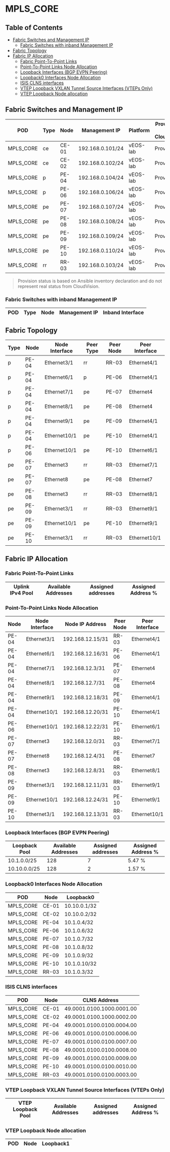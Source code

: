 # MPLS_CORE

## Table of Contents

- [Fabric Switches and Management IP](#fabric-switches-and-management-ip)
  - [Fabric Switches with inband Management IP](#fabric-switches-with-inband-management-ip)
- [Fabric Topology](#fabric-topology)
- [Fabric IP Allocation](#fabric-ip-allocation)
  - [Fabric Point-To-Point Links](#fabric-point-to-point-links)
  - [Point-To-Point Links Node Allocation](#point-to-point-links-node-allocation)
  - [Loopback Interfaces (BGP EVPN Peering)](#loopback-interfaces-bgp-evpn-peering)
  - [Loopback0 Interfaces Node Allocation](#loopback0-interfaces-node-allocation)
  - [ISIS CLNS interfaces](#isis-clns-interfaces)
  - [VTEP Loopback VXLAN Tunnel Source Interfaces (VTEPs Only)](#vtep-loopback-vxlan-tunnel-source-interfaces-vteps-only)
  - [VTEP Loopback Node allocation](#vtep-loopback-node-allocation)

## Fabric Switches and Management IP

| POD | Type | Node | Management IP | Platform | Provisioned in CloudVision | Serial Number |
| --- | ---- | ---- | ------------- | -------- | -------------------------- | ------------- |
| MPLS_CORE | ce | CE-01 | 192.168.0.101/24 | vEOS-lab | Provisioned | - |
| MPLS_CORE | ce | CE-02 | 192.168.0.102/24 | vEOS-lab | Provisioned | - |
| MPLS_CORE | p | PE-04 | 192.168.0.104/24 | vEOS-lab | Provisioned | - |
| MPLS_CORE | p | PE-06 | 192.168.0.106/24 | vEOS-lab | Provisioned | - |
| MPLS_CORE | pe | PE-07 | 192.168.0.107/24 | vEOS-lab | Provisioned | - |
| MPLS_CORE | pe | PE-08 | 192.168.0.108/24 | vEOS-lab | Provisioned | - |
| MPLS_CORE | pe | PE-09 | 192.168.0.109/24 | vEOS-lab | Provisioned | - |
| MPLS_CORE | pe | PE-10 | 192.168.0.110/24 | vEOS-lab | Provisioned | - |
| MPLS_CORE | rr | RR-03 | 192.168.0.103/24 | vEOS-lab | Provisioned | - |

> Provision status is based on Ansible inventory declaration and do not represent real status from CloudVision.

### Fabric Switches with inband Management IP

| POD | Type | Node | Management IP | Inband Interface |
| --- | ---- | ---- | ------------- | ---------------- |

## Fabric Topology

| Type | Node | Node Interface | Peer Type | Peer Node | Peer Interface |
| ---- | ---- | -------------- | --------- | ----------| -------------- |
| p | PE-04 | Ethernet3/1 | rr | RR-03 | Ethernet4/1 |
| p | PE-04 | Ethernet6/1 | p | PE-06 | Ethernet4/1 |
| p | PE-04 | Ethernet7/1 | pe | PE-07 | Ethernet4 |
| p | PE-04 | Ethernet8/1 | pe | PE-08 | Ethernet4 |
| p | PE-04 | Ethernet9/1 | pe | PE-09 | Ethernet4/1 |
| p | PE-04 | Ethernet10/1 | pe | PE-10 | Ethernet4/1 |
| p | PE-06 | Ethernet10/1 | pe | PE-10 | Ethernet6/1 |
| pe | PE-07 | Ethernet3 | rr | RR-03 | Ethernet7/1 |
| pe | PE-07 | Ethernet8 | pe | PE-08 | Ethernet7 |
| pe | PE-08 | Ethernet3 | rr | RR-03 | Ethernet8/1 |
| pe | PE-09 | Ethernet3/1 | rr | RR-03 | Ethernet9/1 |
| pe | PE-09 | Ethernet10/1 | pe | PE-10 | Ethernet9/1 |
| pe | PE-10 | Ethernet3/1 | rr | RR-03 | Ethernet10/1 |

## Fabric IP Allocation

### Fabric Point-To-Point Links

| Uplink IPv4 Pool | Available Addresses | Assigned addresses | Assigned Address % |
| ---------------- | ------------------- | ------------------ | ------------------ |

### Point-To-Point Links Node Allocation

| Node | Node Interface | Node IP Address | Peer Node | Peer Interface | Peer IP Address |
| ---- | -------------- | --------------- | --------- | -------------- | --------------- |
| PE-04 | Ethernet3/1 | 192.168.12.15/31 | RR-03 | Ethernet4/1 | 192.168.12.14/31 |
| PE-04 | Ethernet6/1 | 192.168.12.16/31 | PE-06 | Ethernet4/1 | 192.168.12.17/31 |
| PE-04 | Ethernet7/1 | 192.168.12.3/31 | PE-07 | Ethernet4 | 192.168.12.2/31 |
| PE-04 | Ethernet8/1 | 192.168.12.7/31 | PE-08 | Ethernet4 | 192.168.12.6/31 |
| PE-04 | Ethernet9/1 | 192.168.12.18/31 | PE-09 | Ethernet4/1 | 192.168.12.19/31 |
| PE-04 | Ethernet10/1 | 192.168.12.20/31 | PE-10 | Ethernet4/1 | 192.168.12.21/31 |
| PE-06 | Ethernet10/1 | 192.168.12.22/31 | PE-10 | Ethernet6/1 | 192.168.12.23/31 |
| PE-07 | Ethernet3 | 192.168.12.0/31 | RR-03 | Ethernet7/1 | 192.168.12.1/31 |
| PE-07 | Ethernet8 | 192.168.12.4/31 | PE-08 | Ethernet7 | 192.168.12.5/31 |
| PE-08 | Ethernet3 | 192.168.12.8/31 | RR-03 | Ethernet8/1 | 192.168.12.9/31 |
| PE-09 | Ethernet3/1 | 192.168.12.11/31 | RR-03 | Ethernet9/1 | 192.168.12.10/31 |
| PE-09 | Ethernet10/1 | 192.168.12.24/31 | PE-10 | Ethernet9/1 | 192.168.12.25/31 |
| PE-10 | Ethernet3/1 | 192.168.12.13/31 | RR-03 | Ethernet10/1 | 192.168.12.12/31 |

### Loopback Interfaces (BGP EVPN Peering)

| Loopback Pool | Available Addresses | Assigned addresses | Assigned Address % |
| ------------- | ------------------- | ------------------ | ------------------ |
| 10.1.0.0/25 | 128 | 7 | 5.47 % |
| 10.10.0.0/25 | 128 | 2 | 1.57 % |

### Loopback0 Interfaces Node Allocation

| POD | Node | Loopback0 |
| --- | ---- | --------- |
| MPLS_CORE | CE-01 | 10.10.0.1/32 |
| MPLS_CORE | CE-02 | 10.10.0.2/32 |
| MPLS_CORE | PE-04 | 10.1.0.4/32 |
| MPLS_CORE | PE-06 | 10.1.0.6/32 |
| MPLS_CORE | PE-07 | 10.1.0.7/32 |
| MPLS_CORE | PE-08 | 10.1.0.8/32 |
| MPLS_CORE | PE-09 | 10.1.0.9/32 |
| MPLS_CORE | PE-10 | 10.1.0.10/32 |
| MPLS_CORE | RR-03 | 10.1.0.3/32 |

### ISIS CLNS interfaces

| POD | Node | CLNS Address |
| --- | ---- | ------------ |
| MPLS_CORE | CE-01 | 49.0001.0100.1000.0001.00 |
| MPLS_CORE | CE-02 | 49.0001.0100.1000.0002.00 |
| MPLS_CORE | PE-04 | 49.0001.0100.0100.0004.00 |
| MPLS_CORE | PE-06 | 49.0001.0100.0100.0006.00 |
| MPLS_CORE | PE-07 | 49.0001.0100.0100.0007.00 |
| MPLS_CORE | PE-08 | 49.0001.0100.0100.0008.00 |
| MPLS_CORE | PE-09 | 49.0001.0100.0100.0009.00 |
| MPLS_CORE | PE-10 | 49.0001.0100.0100.0010.00 |
| MPLS_CORE | RR-03 | 49.0001.0100.0100.0003.00 |

### VTEP Loopback VXLAN Tunnel Source Interfaces (VTEPs Only)

| VTEP Loopback Pool | Available Addresses | Assigned addresses | Assigned Address % |
| ------------------ | ------------------- | ------------------ | ------------------ |

### VTEP Loopback Node allocation

| POD | Node | Loopback1 |
| --- | ---- | --------- |
